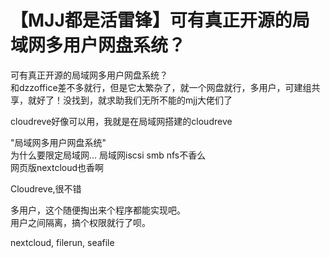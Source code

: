 # 【MJJ都是活雷锋】可有真正开源的局域网多用户网盘系统？


可有真正开源的局域网多用户网盘系统？<br />
和dzzoffice差不多就行，但是它太繁杂了，就一个网盘就行，多用户，可建组共享，就好了！没找到，就求助我们无所不能的mjj大佬们了

cloudreve好像可以用，我就是在局域网搭建的cloudreve

&quot;局域网多用户网盘系统&quot;<br />
为什么要限定局域网... 局域网iscsi smb nfs不香么<br />
网页版nextcloud也香啊<img id="aimg_dWw1b" onclick="zoom(this, this.src, 0, 0, 0)" class="zoom" src="https://cdn.jsdelivr.net/gh/hishis/forum-master/public/images/patch.gif" onmouseover="img_onmouseoverfunc(this)" onload="thumbImg(this)" border="0" alt="" />

Cloudreve,很不错

多用户，这个随便掏出来个程序都能实现吧。<br />
用户之间隔离，搞个权限就行了呗。

nextcloud, filerun, seafile
